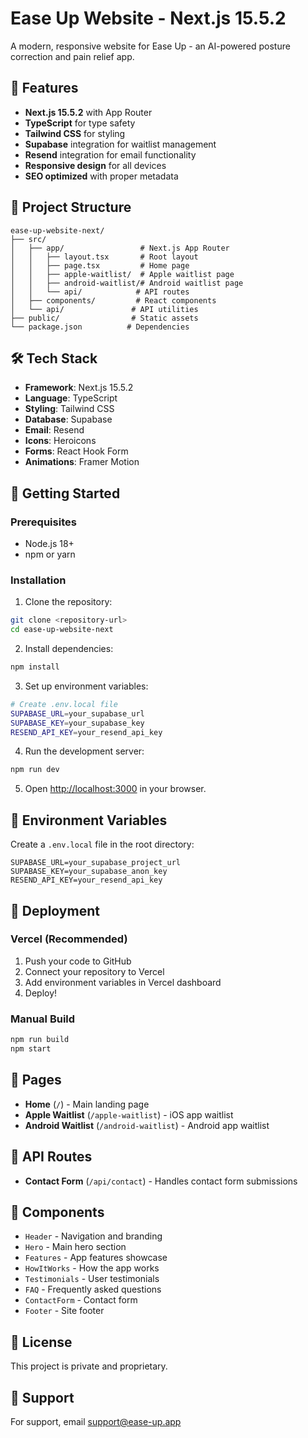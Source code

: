 # Ease Up Website - Next.js 15.5.2

A modern, responsive website for Ease Up - an AI-powered posture correction and pain relief app.

## 🚀 Features

- **Next.js 15.5.2** with App Router
- **TypeScript** for type safety
- **Tailwind CSS** for styling
- **Supabase** integration for waitlist management
- **Resend** integration for email functionality
- **Responsive design** for all devices
- **SEO optimized** with proper metadata

## 📁 Project Structure

```
ease-up-website-next/
├── src/
│   ├── app/                 # Next.js App Router
│   │   ├── layout.tsx       # Root layout
│   │   ├── page.tsx         # Home page
│   │   ├── apple-waitlist/  # Apple waitlist page
│   │   ├── android-waitlist/# Android waitlist page
│   │   └── api/            # API routes
│   ├── components/         # React components
│   └── api/               # API utilities
├── public/                # Static assets
└── package.json          # Dependencies
```

## 🛠️ Tech Stack

- **Framework**: Next.js 15.5.2
- **Language**: TypeScript
- **Styling**: Tailwind CSS
- **Database**: Supabase
- **Email**: Resend
- **Icons**: Heroicons
- **Forms**: React Hook Form
- **Animations**: Framer Motion

## 🚀 Getting Started

### Prerequisites

- Node.js 18+ 
- npm or yarn

### Installation

1. Clone the repository:
```bash
git clone <repository-url>
cd ease-up-website-next
```

2. Install dependencies:
```bash
npm install
```

3. Set up environment variables:
```bash
# Create .env.local file
SUPABASE_URL=your_supabase_url
SUPABASE_KEY=your_supabase_key
RESEND_API_KEY=your_resend_api_key
```

4. Run the development server:
```bash
npm run dev
```

5. Open [http://localhost:3000](http://localhost:3000) in your browser.

## 📝 Environment Variables

Create a `.env.local` file in the root directory:

```env
SUPABASE_URL=your_supabase_project_url
SUPABASE_KEY=your_supabase_anon_key
RESEND_API_KEY=your_resend_api_key
```

## 🚀 Deployment

### Vercel (Recommended)

1. Push your code to GitHub
2. Connect your repository to Vercel
3. Add environment variables in Vercel dashboard
4. Deploy!

### Manual Build

```bash
npm run build
npm start
```

## 📱 Pages

- **Home** (`/`) - Main landing page
- **Apple Waitlist** (`/apple-waitlist`) - iOS app waitlist
- **Android Waitlist** (`/android-waitlist`) - Android app waitlist

## 🔧 API Routes

- **Contact Form** (`/api/contact`) - Handles contact form submissions

## 🎨 Components

- `Header` - Navigation and branding
- `Hero` - Main hero section
- `Features` - App features showcase
- `HowItWorks` - How the app works
- `Testimonials` - User testimonials
- `FAQ` - Frequently asked questions
- `ContactForm` - Contact form
- `Footer` - Site footer

## 📄 License

This project is private and proprietary.

## 🤝 Support

For support, email support@ease-up.app
